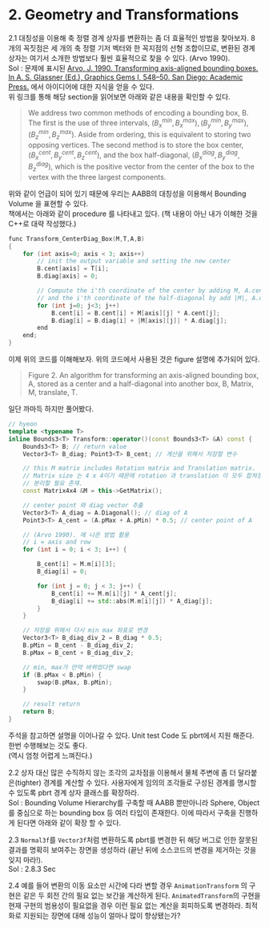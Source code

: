 # 2. Geometry and Transformations
2.1 대칭성을 이용해 축 정렬 경계 상자를 변환하는 좀 더 효율적인 방법을 찾아보자. 8개의 꼭짓점은 세 개의 축 정렬 기저 벡터와 한 꼭지점의 선형 조합이므로, 변환된 경계 상자는 여기서 소개한 방법보다 훨씬 효율적으로 찾을 수 있다. (Arvo 1990).  
Sol : 문제에 표시된 [Arvo, J. 1990. Transforming axis-aligned bounding boxes. In A. S. Glassner (Ed.), Graphics Gems I, 548–50. San Diego: Academic Press.](http://inis.jinr.ru/sl/vol1/CMC/Graphics_Gems_1,ed_A.Glassner.pdf) 에서 아이디어에 대한 지식을 얻을 수 있다.  
위 링크를 통해 해당 section을 읽어보면 아래와 같은 내용을 확인할 수 있다.  

> We address two common methods of encoding a bounding box, B. The first is the use of three intervals, $(B^{min}_{x}, B^{max}_{x}), (B^{min}_{y}, B^{max}_{y}), (B^{min}_{z}, B^{max}_{z})$. Aside from ordering, this is equivalent to storing two opposing vertices. The second method is to store the box center, $(B^{cent}_{x}, B^{cent}_{y}, B^{cent}_{z})$, and the box half-diagonal, $(B^{diag}_{x}, B^{diag}_{y}, B^{diag}_{z})$, which is the positive vector from the center of the box to the vertex with the three largest components.  

위와 같이 언급이 되어 있기 때문에 우리는 AABB의 대칭성을 이용해서 Bounding Volume 을 표현할 수 있다.   
책에서는 아래와 같이 procedure 를 나타내고 있다. (책 내용이 아닌 내가 이해한 것을 C++로 대략 작성했다.)
```cpp
func Transform_CenterDiag_Box(M,T,A,B)
{
    for (int axis=0; axis < 3; axis++)
        // init the output variable and setting the new center 
        B.cent[axis] = T[i];
        B.diag[axis] = 0;

        // Compute the i'th coordinate of the center by adding M, A.cent
        // and the i'th coordinate of the half-diagonal by add |M|, A.diag
        for (int j=0; j<3; j++)
            B.cent[i] = B.cent[i] + M[axis][j] * A.cent[j];
            B.diag[i] = B.diag[i] + |M[axis][j]| * A.diag[j];
        end
    end;
}
```  
이제 위의 코드를 이해해보자. 위의 코드에서 사용된 것은 figure 설명에 추가되어 있다.  
> Figure 2. An algorithm for transforming an axis-aligned bounding box, A, stored as a center and a half-diagonal into another box, B, Matrix, M, translate, T.  

일단 까마득 하지만 풀어봤다.
```cpp
// hyeon 
template <typename T>
inline Bounds3<T> Transform::operator()(const Bounds3<T> &A) const {
    Bounds3<T> B; // return value
    Vector3<T> B_diag; Point3<T> B_cent; // 계산을 위해서 저장할 변수

    // this M matrix includes Rotation matrix and Translation matrix.
    // Matrix size 는 4 x 4이기 때문에 rotation 과 translation 이 모두 합쳐짐.
    // 분리할 필요 존재.
    const Matrix4x4 &M = this->GetMatrix();

    // center point 와 diag vector 추출
    Vector3<T> A_diag = A.Diagonal(); // diag of A
    Point3<T> A_cent = (A.pMax + A.pMin) * 0.5; // center point of A

    // (Arvo 1990). 에 나온 방법 활용
    // i = axis and row 
    for (int i = 0; i < 3; i++) {

        B_cent[i] = M.m[i][3];
        B_diag[i] = 0;

        for (int j = 0; j < 3; j++) {
            B_cent[i] += M.m[i][j] * A_cent[j];
            B_diag[i] += std::abs(M.m[i][j]) * A_diag[j];
        }
    }

    // 저장을 위해서 다시 min max 좌표로 변경
    Vector3<T> B_diag_div_2 = B_diag * 0.5;
    B.pMin = B_cent - B_diag_div_2;
    B.pMax = B_cent + B_diag_div_2;

    // min, max가 만약 바뀌었다면 swap 
    if (B.pMax < B.pMin) {
        swap(B.pMax, B.pMin);
    }

    // result return
    return B;
}
```
주석을 참고하면 설명을 이어나갈 수 있다. Unit test Code 도 pbrt에서 지원 해준다.  
한번 수행해보는 것도 좋다.  
(역시 엄청 어렵게 느껴진다.)

2.2 상자 대신 많은 수직하지 않는 조각의 교차점을 이용해서 물체 주변에 좀 더 달라붙은(tighter) 경계를 계산할 수 있다. 사용자에게 임의의 조각들로 구성된 경계를 명시할 수 있도록 pbrt 경계 상자 클래스를 확장하라.    
Sol : Bounding Volume Hierarchy를 구축할 때 AABB 뿐만아니라 Sphere, Object를 중심으로 하는 bounding box 등 여러 타입이 존재한다. 이에 따라서 구축을 진행하게 된다면 아래와 같이 확장 할 수 있다. 


2.3 ```Normal3f```를 ```Vector3f```처럼 변환하도록 pbrt를 변경한 뒤 해당 버그로 인한 잘못된 결과를 명확히 보여주는 장면을 생성하라 (끝난 뒤에 소스코드의 변경을 제거하는 것을 잊지 마라!).  
Sol : 2.8.3 Sec

2.4 예를 들어 변환의 이동 요소만 시간에 다라 변할 경우 ```AnimationTransform``` 의 구현은 같은 두 회전 간의 필요 없는 보간을 계산하게 된다. ```AnimatedTransform```의 구현을 현재 구현의 범용성이 필요없을 경우 이런 필요 없는 계산을 회피하도록 변경하라. 최적화로 지원되는 장면에 대해 성능이 얼마나 많이 향상됐는가?  